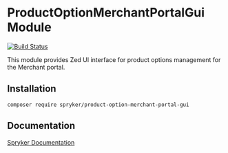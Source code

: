 # ProductOptionMerchantPortalGui Module
[![Build Status](https://travis-ci.org/spryker/product-option-merchant-portal-gui.svg)](https://travis-ci.org/spryker/product-option-merchant-portal-gui)

This module provides Zed UI interface for product options management for the Merchant portal.

## Installation

```
composer require spryker/product-option-merchant-portal-gui
```

## Documentation

[Spryker Documentation](https://documentation.spryker.com/module_guide/overview.htm)
